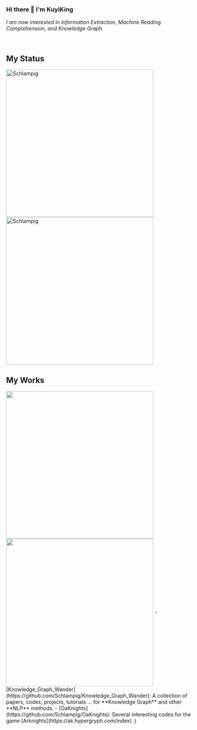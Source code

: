 ### Hi there 👋 I'm KuyiKing

*I am now interested in Information Extraction, Machine Reading Comprehension, and Knowledge Graph.*

<br>

## My Status
<img align="left" width="400" src="https://github-readme-stats.vercel.app/api?username=Schlampig&theme=prussian&show_icons=true" alt="Schlampig" />
<img align="center" width="400" src="https://github-readme-stats.vercel.app/api/top-langs/?username=Schlampig&theme=prussian&layout=compact&hide=html,asp,jupyter notebook" alt="Schlampig" />

<br>

## My Works
<img align="left"  width="400" src="https://github-readme-stats.vercel.app/api/pin/?username=Schlampig&repo=Knowledge_Graph_Wander&theme=material-palenight" />
<img align="center"  width="400" src="https://github-readme-stats.vercel.app/api/pin/?username=Schlampig&repo=OaKnights&theme=material-palenight" />
- [Knowledge_Graph_Wander](https://github.com/Schlampig/Knowledge_Graph_Wander): A collection of papers, codes, projects, tutorials ... for **Knowledge Graph** and other **NLP** methods.
- [OaKnights](https://github.com/Schlampig/OaKnights): Several interesting codes for the game [Arknights](https://ak.hypergryph.com/index) :)



